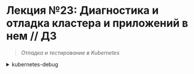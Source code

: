 # **Лекция №23: Диагностика и отладка кластера и приложений в нем // ДЗ**
> _Отладка и тестирование в Kubernetes_
<details>
  <summary>kubernetes-debug</summary>

## **Задание:**
Проведение диагностики состояния кластера, знакомство с инструментами для диагностики

Цель:
В данном дз студенты научатся пользоваться инструментами для отладки кластера kubernetes. Такими как strace, kubectl-debug, iptables-tailer.

Описание/Пошаговая инструкция выполнения домашнего задания:
Все действия описаны в методическом указании.

Критерии оценки:
0 б. - задание не выполнено
1 б. - задание выполнено
2 б. - выполнены все дополнительные задания

---

### План работы:


## **Полезное:**


